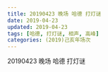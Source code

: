 ```yaml
---
title: 20190423 晚场 哈德 打灯谜
date: 2019-04-23
updated: 2019-04-23
tags: [哈德, 打灯谜, 相声, 高峰]
categories: (2019)己亥年场次
---
```

20190423 晚场 哈德 打灯谜